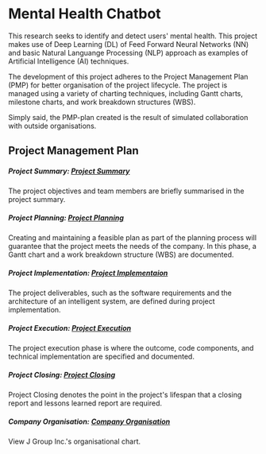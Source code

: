 # Mental Health Chatbot
This research seeks to identify and detect users' mental health. This project makes use of Deep Learning (DL) of Feed Forward Neural Networks (NN) and basic Natural Languange Processing (NLP) approach as examples of Artificial Intelligence (AI) techniques.

The development of this project adheres to the Project Management Plan (PMP) for better organisation of the project lifecycle. The project is managed using a variety of charting techniques, including Gantt charts, milestone charts, and work breakdown structures (WBS).

Simply said, the PMP-plan created is the result of simulated collaboration with outside organisations.

## Project Management Plan

##### Project Summary: [Project Summary](PMP-PLAN/A-PROJECT_SUMMARY.md)
The project objectives and team members are briefly summarised in the project summary.

##### Project Planning: [Project Planning](PMP-PLAN/B-PROJECT_PLANNING.md)
Creating and maintaining a feasible plan as part of the planning process will guarantee that the project meets the needs of the company. In this phase, a Gantt chart and a work breakdown structure (WBS) are documented.

##### Project Implementation: [Project Implementaion](PMP-PLAN/C-PROJECT_IMPLEMENTATION.md)
The project deliverables, such as the software requirements and the architecture of an intelligent system, are defined during project implementation.

##### Project Execution: [Project Execution](PMP-PLAN/D-PROJECT_EXECUTION.md)
The project execution phase is where the outcome, code components, and technical implementation are specified and documented.

##### Project Closing: [Project Closing](PMP-PLAN/E-PROJECT_CLOSING.md)
Project Closing denotes the point in the project's lifespan that a closing report and lessons learned report are required.

##### Company Organisation: [Company Organisation](PMP-PLAN/F-COMPANY_ORGANISATION.md)
View J Group Inc.'s organisational chart.
